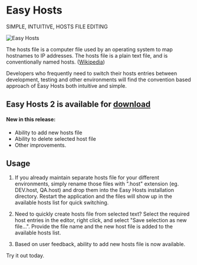# Easy Hosts

SIMPLE, INTUITIVE, HOSTS FILE EDITING

![Easy Hosts](https://pbs.twimg.com/media/CLlFWxMUkAA5dlg.png)

The hosts file is a computer file used by an operating system to map hostnames to IP addresses. The hosts file is a plain text file, and is conventionally named hosts. ([Wikipedia](http://en.wikipedia.org/wiki/Hosts_(file)))

Developers who frequently need to switch their hosts entries between development, testing and other environments will find the convention based approach of Easy Hosts both intuitive and simple.

## Easy Hosts 2 is available for [download](https://github.com/arbitrarybytes/easyhosts/releases/tag/v2.0)

#### New in this release:

- Ability to add new hosts file
- Ability to delete selected host file
- Other improvements.

## Usage
1. If you already maintain separate hosts file for your different environments, simply rename those files with ".host" extension (eg. DEV.host, QA.host) and drop them into the Easy Hosts installation directory. Restart the application and the files will show up in the available hosts list for quick switching.

2. Need to quickly create hosts file from selected text? Select the required host entries in the editor, right click, and select "Save selection as new file...". Provide the file name and the new host file is added to the available hosts list.

3. Based on user feedback, ability to add new hosts file is now available.



Try it out today.
